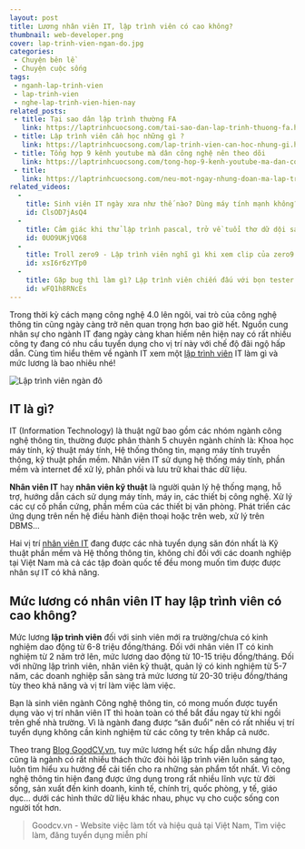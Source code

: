 ```yaml
---
layout: post
title: Lương nhân viên IT, lập trình viên có cao không?
thumbnail: web-developer.png
cover: lap-trinh-vien-ngan-do.jpg
categories:
 - Chuyện bên lề
 - Chuyện cuộc sống
tags:
 - nganh-lap-trinh-vien
 - lap-trinh-vien
 - nghe-lap-trinh-vien-hien-nay
related_posts:
 - title: Tại sao dân lập trình thường FA
   link: https://laptrinhcuocsong.com/tai-sao-dan-lap-trinh-thuong-fa.html
 - title: Lập trình viên cần học những gì ?
   link: https://laptrinhcuocsong.com/lap-trinh-vien-can-hoc-nhung-gi.html
 - title: Tổng hợp 9 kênh youtube mà dân công nghệ nên theo dõi
   link: https://laptrinhcuocsong.com/tong-hop-9-kenh-youtube-ma-dan-cong-nghe-nen-theo-doi.html
 - title:
   link: https://laptrinhcuocsong.com/neu-mot-ngay-nhung-doan-ma-lap-trinh-bien-mat.html
related_videos:
  -
    title: Sinh viên IT ngày xưa như thế nào? Dùng máy tính mạnh không?
    id: ClsOD7jAsQ4
  -
    title: Cảm giác khi thử lập trình pascal, trở về tuổi thơ dữ dội sau 10 năm 
    id: 0UO9UKjVQ68
  -
    title: Troll zero9 - Lập trình viên nghĩ gì khi xem clip của zero9 
    id: xsI6r6zYTp0
  -
    title: Gặp bug thì làm gì? Lập trình viên chiến đấu với bọn tester như thế nào? 
    id: wFQ1h8RNcEs
---
```


Trong thời kỳ cách mạng công nghệ 4.0 lên ngôi, vai trò của công nghệ thông tin cũng ngày càng trở nên quan trọng hơn bao giờ hết. Nguồn cung nhân sự cho ngành IT đang ngày càng khan hiếm nên hiện nay có rất nhiều công ty đang có nhu cầu tuyển dụng cho vị trí này với chế độ đãi ngộ hấp dẫn. Cùng tìm hiểu thêm về ngành IT xem một [lập trình viên](https://goodcv.vn/t%C3%ACm-vi%E1%BB%87c-l%C3%A0m-l%E1%BA%ADp+tr%C3%ACnh+vi%C3%AAn) IT làm gì và mức lương là bao nhiêu nhé!

![Lập trình viên ngàn đô](images/lap-trinh-vien-ngan-do.jpg)

## IT là gì?
IT (Information Technology) là thuật ngữ bao gồm các nhóm ngành công nghệ thông tin, thường được phân thành 5 chuyên ngành chính là: Khoa học máy tính, kỹ thuật máy tính, Hệ thống thông tin, mạng máy tính truyền thông, kỹ thuật phần mềm. Nhân viên IT sử dụng hệ thống máy tính, phần mềm và internet để xử lý, phân phối và lưu trữ khai thác dữ liệu. 

**Nhân viên IT** hay **nhân viên kỹ thuật** là người quản lý hệ thống mạng, hỗ trợ, hướng dẫn cách sử dụng máy tính, máy in, các thiết bị công nghệ. Xử lý các cự cố phần cứng, phần mềm của các thiết bị văn phòng. Phát triển các ứng dụng trên nền hệ điều hành điện thoại hoặc trên web, xử lý trên DBMS...

Hai vị trí [nhân viên IT](https://goodcv.vn/t%C3%ACm-vi%E1%BB%87c-l%C3%A0m-nh%C3%A2n+vi%C3%AAn+it) đang được các nhà tuyển dụng săn đón nhất là Kỹ thuật phần mềm và Hệ thống thông tin, không chỉ đối với các doanh nghiệp tại Việt Nam mà cả các tập đoàn quốc tế đều mong muốn tìm được được nhân sự IT có khả năng.

## Mức lương có nhân viên IT hay lập trình viên có cao không?

Mức lương **lập trình viên** đối với sinh viên mới ra trường/chưa có kinh nghiệm dao động từ 6-8 triệu đồng/tháng. Đối với nhân viên IT có kinh nghiệm từ 2 năm trở lên, mức lương dao động từ 10-15 triệu đồng/tháng. Đối với những lập trình viên, nhân viên kỹ thuật, quản lý có kinh nghiệm từ 5-7 năm, các doanh nghiệp sẵn sàng trả mức lương từ 20-30 triệu đồng/tháng tùy theo khả năng và vị trí làm việc làm việc.

Bạn là sinh viên ngành Công nghệ thông tin, có mong muốn được tuyển dụng vào vị trí nhân viên IT thì hoàn toàn có thể bắt đầu ngay từ khi ngồi trên ghế nhà trường. Vì là ngành đang được “săn đuổi” nên có rất nhiều vị trí tuyển dụng không cần kinh nghiệm từ các công ty trên khắp cả nước. 

Theo trang [Blog GoodCV.vn](https://goodcv.vn/blog), tuy mức lương hết sức hấp dẫn nhưng đây cũng là ngành có rất nhiều thách thức đòi hỏi lập trình viên luôn sáng tạo, luôn tìm hiểu xu hướng để cải tiến cho ra những sản phẩm tốt nhất. Vì công nghệ thông tin hiện đang được ứng dụng trong rất nhiều lĩnh vực từ đời sống, sản xuất đến kinh doanh, kinh tế, chính trị, quốc phòng, y tế, giáo dục... dưới các hình thức dữ liệu khác nhau, phục vụ cho cuộc sống con người tốt hơn.

> Goodcv.vn - Website việc làm tốt và hiệu quả tại Việt Nam, Tìm việc làm, đăng tuyển dụng miễn phí
